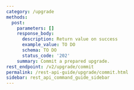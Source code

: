 ```yaml
---
category: /upgrade
methods:
  post:
    parameters: []
    response_body:
      description: Return value on success
      example_value: TO DO
      schema: TO DO
      status_code: '202'
    summary: Commit a prepared upgrade.
rest_endpoint: /v2/upgrade/commit
permalink: /rest-api-guide/upgrade/commit.html
sidebar: rest_api_command_guide_sidebar
---
```

